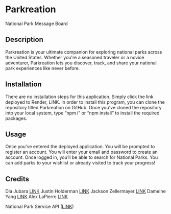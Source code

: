 # Parkreation
National Park Message Board

## Description
Parkreation is your ultimate companion for exploring national parks across the United States. Whether you're a seasoned traveler or a novice adventurer, Parkreation lets you discover, track, and share your national park experiences like never before.

## Installation
There are no installation steps for this application. Simply click the link deployed to Render, LINK. 
In order to install this program, you can clone the repository titled Parkreation on GitHub. Once you’ve cloned the repository into your local system, type “npm i” or “npm install” to install the required packages.

## Usage
Once you’ve entered the deployed application. You will be prompted to register an account. You will enter your email and password to create an account. Once logged in, you’ll be able to search for National Parks. You can add parks to your wishlist or already visited to track your progress!

## Credits
Dia Jubara [LINK](https://github.com/djubara)
Justin Holderman [LINK](https://github.com/JustindHolderman)
Jackson Zellermayer [LINK](https://github.com/JacksonZellermayer)
Dameine Yang [LINK](https://github.com/Dameine)
Alex LaPierre [LINK](https://github.com/aslapi)

National Park Service API ([LINK](https://www.nps.gov/index.htm))
